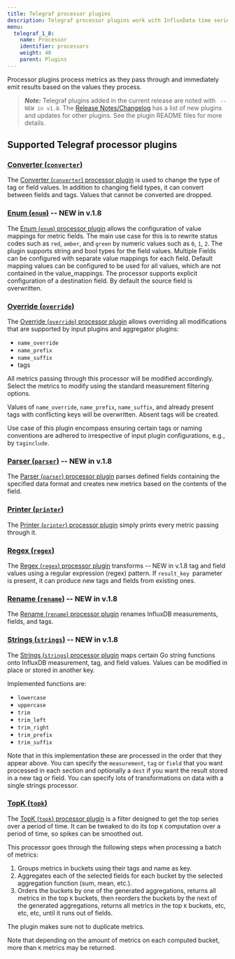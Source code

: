 ```yaml
---
title: Telegraf processor plugins
description: Telegraf processor plugins work with InfluxData time series platform to process metrics and emit results based on the values processed.
menu:
  telegraf_1_8:
    name: Processor
    identifier: processors
    weight: 40
    parent: Plugins
---
```


Processor plugins process metrics as they pass through and immediately emit results based on the values they process.

> ***Note:*** Telegraf plugins added in the current release are noted with ` -- NEW in v1.8`.
>The [Release Notes/Changelog](/telegraf/v1.8/about_the_project/release-notes-changelog) has a list of new plugins and updates for other plugins. See the plugin README files for more details.


## Supported Telegraf processor plugins


### [Converter (`converter`)](https://github.com/influxdata/telegraf/blob/release-1.8/plugins/processors/converter/README.md)

The [Converter (`converter`) processor plugin](https://github.com/influxdata/telegraf/blob/release-1.8/plugins/processors/converter/README.md) is used to change the type of tag or field values. In addition to changing field types, it can convert between fields and tags. Values that cannot be converted are dropped.

### [Enum (`enum`)](https://github.com/influxdata/telegraf/blob/release-1.8/plugins/processors/enum/README.md) -- NEW in v.1.8

The [Enum (`enum`) processor plugin](https://github.com/influxdata/telegraf/blob/release-1.8/plugins/processors/enum/README.md) allows the configuration of value mappings for metric fields. The main use case for this is to rewrite status codes such as `red`, `amber`, and `green` by numeric values such as `0`, `1`, `2`. The plugin supports string and bool types for the field values. Multiple Fields can be configured with separate value mappings for each field. Default mapping values can be configured to be used for all values, which are not contained in the value_mappings. The processor supports explicit configuration of a destination field. By default the source field is overwritten.

### [Override (`override`)](https://github.com/influxdata/telegraf/blob/release-1.8/plugins/processors/override/README.md)

The [Override (`override`) processor plugin](https://github.com/influxdata/telegraf/blob/release-1.8/plugins/processors/override/README.md) allows overriding all modifications that are supported by input plugins and aggregator plugins:

* `name_override`
* `name_prefix`
* `name_suffix`
* tags

All metrics passing through this processor will be modified accordingly. Select the metrics to modify using the standard measurement filtering options.

Values of `name_override`, `name_prefix`, `name_suffix`, and already present tags with conflicting keys will be overwritten. Absent tags will be created.

Use case of this plugin encompass ensuring certain tags or naming conventions are adhered to irrespective of input plugin configurations, e.g., by `taginclude`.

### [Parser (`parser`)](https://github.com/influxdata/telegraf/blob/release-1.8/plugins/processors/parser/README.md) -- NEW in v.1.8

The [Parser (`parser`) processor plugin](https://github.com/influxdata/telegraf/blob/release-1.8/plugins/processors/parser/README.md) parses defined fields containing the specified data format and creates new metrics based on the contents of the field.

### [Printer (`printer`)](https://github.com/influxdata/telegraf/blob/release-1.8/plugins/processors/printer/README.md)

The [Printer (`printer`) processor plugin](https://github.com/influxdata/telegraf/blob/release-1.8/plugins/processors/printer/README.md) simply prints every metric passing through it.

### [Regex (`regex`)](https://github.com/influxdata/telegraf/blob/release-1.8/plugins/processors/regex/README.md)

The [Regex (`regex`) processor plugin](https://github.com/influxdata/telegraf/blob/release-1.8/plugins/processors/regex/README.md) transforms  -- NEW in v.1.8 tag and field values using a regular expression (regex) pattern. If `result_key `parameter is present, it can produce new tags and fields from existing ones.

### [Rename (`rename`)](https://github.com/influxdata/telegraf/blob/release-1.8/plugins/processors/rename/README.md) -- NEW in v.1.8

The [Rename (`rename`) processor plugin](https://github.com/influxdata/telegraf/blob/release-1.8/plugins/processors/rename/README.md) renames InfluxDB measurements, fields, and tags.

### [Strings (`strings`)](https://github.com/influxdata/telegraf/blob/release-1.8/plugins/processors/strings/README.md) -- NEW in v.1.8

The [Strings (`strings`) processor plugin](https://github.com/influxdata/telegraf/blob/release-1.8/plugins/processors/strings/README.md) maps certain Go string functions onto InfluxDB measurement, tag, and field values. Values can be modified in place or stored in another key.

Implemented functions are:

* `lowercase`
* `uppercase`
* `trim`
* `trim_left`
* `trim_right`
* `trim_prefix`
* `trim_suffix`

Note that in this implementation these are processed in the order that they appear above. You can specify the `measurement`, `tag` or `field` that you want processed in each section and optionally a `dest` if you want the result stored in a new tag or field. You can specify lots of transformations on data with a single strings processor.

### [TopK (`topk`)](https://github.com/influxdata/telegraf/blob/release-1.8/plugins/processors/topk/README.md)

The [TopK (`topk`) processor plugin](https://github.com/influxdata/telegraf/blob/release-1.8/plugins/processors/topk/README.md) is a filter designed to get the top series over a period of time. It can be tweaked to do its top `K` computation over a period of time, so spikes can be smoothed out.

This processor goes through the following steps when processing a batch of metrics:

1. Groups metrics in buckets using their tags and name as key.
2. Aggregates each of the selected fields for each bucket by the selected aggregation function (sum, mean, etc.).
3. Orders the buckets by one of the generated aggregations, returns all metrics in the top `K` buckets, then reorders the buckets by the next of the generated aggregations, returns all metrics in the top `K` buckets, etc, etc, etc, until it runs out of fields.

The plugin makes sure not to duplicate metrics.

Note that depending on the amount of metrics on each computed bucket, more than `K` metrics may be returned.

